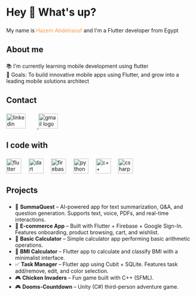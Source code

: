 <h1 align="left">Hey 👋 What's up?</h1>

###

<p align="left">My name is <font color="#f79646">Hazem Abdelraouf</font> and I'm a Flutter developer from Egypt <p>

###

<h2 align="left">About me</h2>

###

<p align="left">
📚 I'm currently learning  mobile development using flutter <br>
🎯 Goals: To build innovative mobile apps using Flutter, and grow into a leading mobile solutions architect <br>
</p>

###


<h2 align="left">Contact</h2>

###
<div align="left">
  <a href="https://www.linkedin.com/in/hazem-abdelraouf" target="_blank">
    <img src="https://raw.githubusercontent.com/maurodesouza/profile-readme-generator/master/src/assets/icons/social/linkedin/default.svg" 
         width="52" 
         height="40" 
         alt="linkedin logo"
         style="margin-right: 30px;" />
  </a>

  <a href="mailto:hazemabdelraouf6@gmail.com">
    <img src="https://raw.githubusercontent.com/maurodesouza/profile-readme-generator/master/src/assets/icons/social/gmail/default.svg" 
         width="52" 
         height="40" 
         alt="gmail logo"
         style="margin-right: 30px;" />
  </a>

  
</div>

###

<h2 align="left">I code with</h2>

###

<div align="left">
  <img src="https://cdn.jsdelivr.net/gh/devicons/devicon/icons/flutter/flutter-original.svg" height="40" alt="flutter logo" />
  <img width="12" />
  <img src="https://cdn.jsdelivr.net/gh/devicons/devicon/icons/dart/dart-original.svg" height="40" alt="dart logo" />
  <img width="12" />
  <img src="https://cdn.jsdelivr.net/gh/devicons/devicon/icons/firebase/firebase-plain.svg" height="40" alt="firebase logo" />
  <img width="12" />
  <img src="https://cdn.jsdelivr.net/gh/devicons/devicon/icons/python/python-original.svg" height="40" alt="python logo" />
  <img width="12" />
  <img src="https://cdn.jsdelivr.net/gh/devicons/devicon/icons/cplusplus/cplusplus-original.svg" height="40" alt="c++ logo" />
  <img width="12" />
  <img src="https://cdn.jsdelivr.net/gh/devicons/devicon/icons/csharp/csharp-original.svg" height="40" alt="csharp logo" />
</div>

###

<h2 align="left">Projects</h2>

###

- 📱 **SummaQuest** – AI-powered app for text summarization, Q&A, and question generation. Supports text, voice, PDFs, and real-time interactions.  
- 🛒 **E-commerce App** – Built with Flutter + Firebase + Google Sign-In. Features onboarding, product browsing, cart, and wishlist.  
- 🧮 **Basic Calculator** – Simple calculator app performing basic arithmetic operations.  
- 📝 **BMI Calculator** – Flutter app to calculate and classify BMI with a minimalist interface.  
- ✅ **Task Manager** – Flutter app using Cubit + SQLite. Features task add/remove, edit, and color selection.  
- 🎮 **Chicken Invaders** – Fun game built with C++ (SFML).  
- 🎮 **Dooms-Countdown** – Unity (C#) third-person adventure game.  

###

